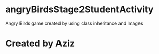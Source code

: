 # angryBirdsStage2StudentActivity
Angry Birds game created by using class inheritance and Images
# Created by Aziz


